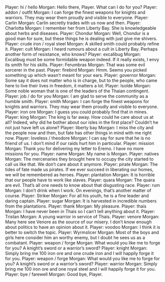 Player: hi / hello
Morgan: Hello there, Player. What can I do for you?
Player: addon / outfit
Morgan: I can forge the finest weapons for knights and warriors. They may wear them proudly and visible to everyone.
Player: Carlin
Morgan: Carlin secretly trades with us now and then.
Player: Charlotta
Morgan: I remember her from Liberty Bay. She is knowledgeable about herbs and diseases.
Player: Chondur
Morgan: Well, Chondur is a good man for sure, but these things he is dealing with just give me shivers.
Player: crude iron / royal steel
Morgan: A skilled smith could probably refine it.
Player: cult
Morgan: I heard rumours about a cult in Liberty Bay. Perhaps another form of resistance, who knows?
Player: excalibug
Morgan: Excalibug must be some formidable weapon indeed. If it really exists, I envy its smith for his skills.
Player: Ferumbras
Morgan: That was some evil sorcerer in the past.
Player: firebird
Morgan: Hmm. Seems you picked something up which wasn’t meant for your ears.
Player: governor
Morgan: Some say it does not matter who is in charge, but to the people, who came here to live their lives in freedom, it matters a lot.
Player: Isolde
Morgan: Some noble woman that is one of the leaders of the Thaian contingent.
Player: job / do for you
Morgan: I am glad to serve the community as a humble smith.
Player: smith
Morgan: I can forge the finest weapons for knights and warriors. They may wear them proudly and visible to everyone.
Player: iron ore
Morgan: I guess you could probably find that in mines.
Player: king
Morgan: The king is far away. How could he care about us at all? Indeed, why did he bother about our isles in the first place? Couldn’t he not just have left us alone?
Player: liberty bay
Morgan: I miss the city and the people now and then, but fate has other things in mind with me right now.
Player: loveless / theodore
Morgan: I can say for sure that he is no friend of us. I don’t mind if our raids hurt him in particular.
Player: mission
Morgan: Thank you for delivering my letter to Eremo. I have no more missions for you.
Player: name
Morgan: My name is Morgan.
Player: natives
Morgan: The mercenaries they brought here to occupy the city started to call us like that. We don’t care about it anymore.
Player: pirate
Morgan: The tides of fate made us pirates. If we ever succeed in liberating our homes, we will be remembered as heroes.
Player: plantation
Morgan: It is horrible that our people have to work like slaves.
Player: quara
Morgan: The quara are evil. That’s all one needs to know about that disgusting race.
Player: rum
Morgan: I don’t drink when I work. On evenings, that’s another matter of course.
Player: Striker
Morgan: For all his youth, he is a fine leader and daring captain.
Player: sugar
Morgan: It is harvested in incredible numbers from the plantations.
Player: thank
Morgan: My pleasure.
Player: thais
Morgan: I have never been in Thais so I can’t tell anything about it.
Player: Tristan
Morgan: A young warrior in service of Thais.
Player: venore
Morgan: Many here see Venore as the source of our misery. I don’t know enough about politics to have an opinion about it.
Player: voodoo
Morgan: I think it is better to switch the topic.
Player: Wyrmslicer
Morgan: Most of the boys and girls here consider him an worthy enemy, but I doubt he sees us as a combatant.
Player: weapon / forge
Morgan: What would you like me to forge for you? A knight’s sword or a warrior’s sword?
Player: knight
Morgan: Simply bring me 100 iron ore and one crude iron and I will happily forge it for you.
Player: weapon / forge
Morgan: What would you like me to forge for you? A knight’s sword or a warrior’s sword?
Player: warrior
Morgan: Simply bring me 100 iron ore and one royal steel and I will happily forge it for you.
Player: bye / farewell
Morgan: Good bye, Player.